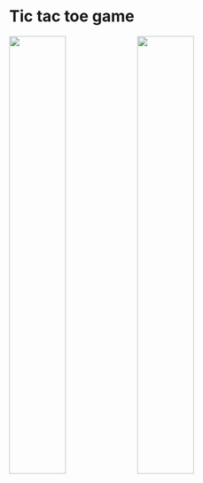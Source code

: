 # Tic tac toe game

<img src="https://github.com/jarekzielinski/TicTac/assets/25159787/505a80ce-58f5-4e4d-8ab7-b84a5c89ff93)" width=45% height=45%>
<img src="https://github.com/jarekzielinski/TicTac/assets/25159787/a8ea5297-eb74-4fb1-a6cd-e8ca17e33782)" width=45% height=45%>
